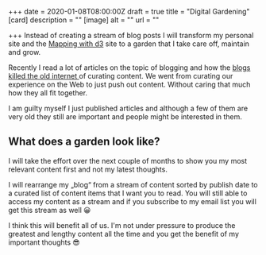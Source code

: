 +++
date = 2020-01-08T08:00:00Z
draft = true
title = "Digital Gardening"
[card]
description = ""
[image]
alt = ""
url = ""

+++
Instead of creating a stream of blog posts I will transform my personal site and the [Mapping with d3](https://mappingwithd3.com) site to a garden that I take care off, maintain and grow.

Recently I read a lot of articles on the topic of blogging and how the [blogs killed the old internet ](https://stackingthebricks.com/how-blogs-broke-the-web/)of curating content. We went from curating our experience on the Web to just push out content. Without caring that much how they all fit together.

I am guilty myself I just published articles and although a few of them are very old they still are important and people might be interested in them.

## What does a garden look like?

I will take the effort over the next couple of months to show you my most relevant content first and not my latest thoughts.

I will rearrange my „blog“ from a stream of content sorted by publish date to a curated list of content items that I want you to read. You will still able to access my content as a stream and if you subscribe to my email list you will get this stream as well 😀

I think this will benefit all of us. I'm not under pressure to produce the greatest and lengthy content all the time and you get the benefit of my important thoughts 😎